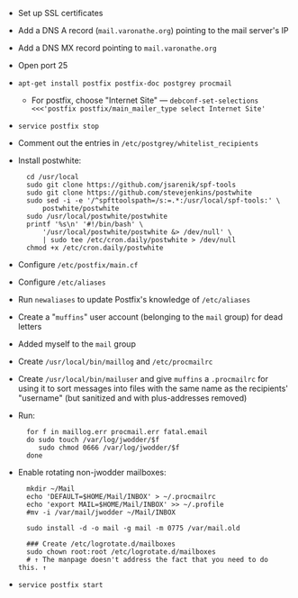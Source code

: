 - Set up SSL certificates
- Add a DNS A record (`mail.varonathe.org`) pointing to the mail server's IP
- Add a DNS MX record pointing to `mail.varonathe.org`
- Open port 25
- `apt-get install postfix postfix-doc postgrey procmail`
    - For postfix, choose "Internet Site" — `debconf-set-selections <<<'postfix
      postfix/main_mailer_type select Internet Site'`
- `service postfix stop`
- Comment out the entries in `/etc/postgrey/whitelist_recipients`
- Install postwhite:

        cd /usr/local
        sudo git clone https://github.com/jsarenik/spf-tools
        sudo git clone https://github.com/stevejenkins/postwhite
        sudo sed -i -e '/^spfttoolspath=/s:=.*:/usr/local/spf-tools:' \
            postwhite/postwhite
        sudo /usr/local/postwhite/postwhite
        printf '%s\n' '#!/bin/bash' \
            '/usr/local/postwhite/postwhite &> /dev/null' \
            | sudo tee /etc/cron.daily/postwhite > /dev/null
        chmod +x /etc/cron.daily/postwhite

- Configure `/etc/postfix/main.cf`
- Configure `/etc/aliases`
- Run `newaliases` to update Postfix's knowledge of `/etc/aliases`
- Create a "`muffins`" user account (belonging to the `mail` group) for dead
  letters
- Added myself to the `mail` group
- Create `/usr/local/bin/maillog` and `/etc/procmailrc`
- Create `/usr/local/bin/mailuser` and give `muffins` a `.procmailrc` for
  using it to sort messages into files with the same name as the recipients'
  "username" (but sanitized and with plus-addresses removed)
- Run:

        for f in maillog.err procmail.err fatal.email
        do sudo touch /var/log/jwodder/$f
           sudo chmod 0666 /var/log/jwodder/$f
        done

- Enable rotating non-jwodder mailboxes:

        mkdir ~/Mail
        echo 'DEFAULT=$HOME/Mail/INBOX' > ~/.procmailrc
        echo 'export MAIL=$HOME/Mail/INBOX' >> ~/.profile
        #mv -i /var/mail/jwodder ~/Mail/INBOX

        sudo install -d -o mail -g mail -m 0775 /var/mail.old

        ### Create /etc/logrotate.d/mailboxes
        sudo chown root:root /etc/logrotate.d/mailboxes
        # ↑ The manpage doesn't address the fact that you need to do this. ↑

- `service postfix start`
